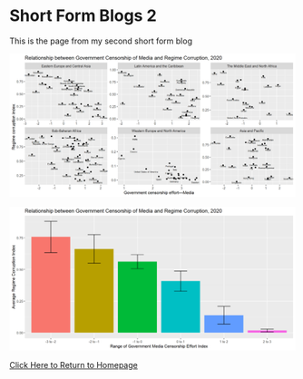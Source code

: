 # Short Form Blogs 2

This is the page from my second short form blog

<p align="center">
<img src="Figures/ShortFormBlog-2/Plot1.png" width="800" />
</p>

<p align="center">
<img src="Figures/ShortFormBlog-2/Plot2.png" width="800" />
</p>

[Click Here to Return to Homepage](README.md)
